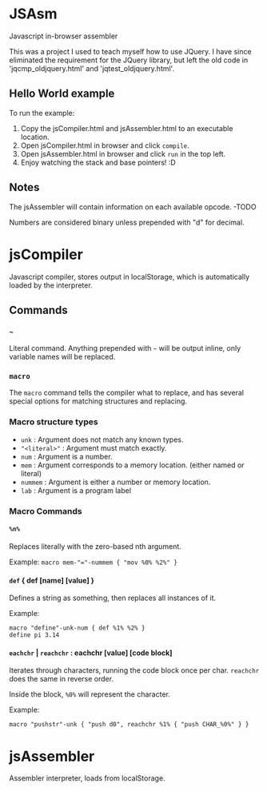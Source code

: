 # JSAsm
Javascript in-browser assembler

This was a project I used to teach myself how to use JQuery. I have since eliminated the requirement for the JQuery library, but left the old code in 'jqcmp_oldjquery.html' and 'jqtest_oldjquery.html'. 

## Hello World example
To run the example:
1. Copy the jsCompiler.html and jsAssembler.html to an executable location.
1. Open jsCompiler.html in browser and click `compile`.
1. Open jsAssembler.html in browser and click `run` in the top left.
1. Enjoy watching the stack and base pointers! :D

## Notes

The jsAssembler will contain information on each available opcode. -TODO

Numbers are considered binary unless prepended with "d" for decimal.

# jsCompiler
Javascript compiler, stores output in localStorage, which is automatically loaded by the interpreter.

## Commands

### `~`
Literal command.
Anything prepended with `~` will be output inline, only variable names will be replaced.

### `macro`
The `macro` command tells the compiler what to replace, and has several special options for matching structures and replacing.

### Macro structure types
* `unk` : Argument does not match any known types.
* `"<literal>"` : Argument must match exactly.
* `num` : Argument is a number.
* `mem` : Argument corresponds to a memory location. (either named or literal)
* `nummem` : Argument is either a number or memory location.
* `lab` : Argument is a program label

### Macro Commands

#### `%n%`
Replaces literally with the zero-based nth argument.

Example: `macro mem-"="-nummem { "mov %0% %2%" }`

#### `def` { def [name] [value] }
Defines a string as something, then replaces all instances of it.

Example: 
```
macro "define"-unk-num { def %1% %2% }
define pi 3.14
```

#### `eachchr` | `reachchr` : eachchr [value] [code block]
Iterates through characters, running the code block once per char.
`reachchr` does the same in reverse order.

Inside the block, `%0%` will represent the character.

Example:
```
macro "pushstr"-unk { "push d0", reachchr %1% { "push CHAR_%0%" } }
```


# jsAssembler
Assembler interpreter, loads from localStorage.
